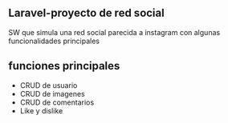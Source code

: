 ## Laravel-proyecto de red social
SW que simula una red social parecida a instagram con algunas funcionalidades principales

## funciones principales
<ul>
    <li>CRUD de usuario</li>
    <li>CRUD de imagenes</li>
    <li>CRUD de comentarios</li>
    <li>Like y dislike</li>
</ul>
